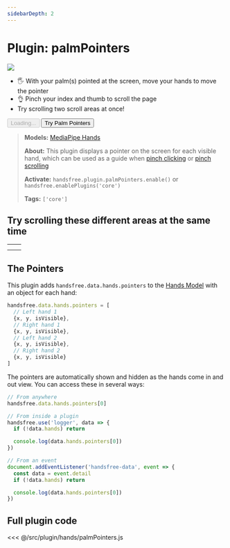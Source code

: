 ```yaml
---
sidebarDepth: 2
---
```

# Plugin: palmPointers

<Window>
  <div class="row">
    <div class="col-6"><img src="https://media4.giphy.com/media/IHcXdVDrnpVnZqwq4z/giphy.gif"></div>
    <div class="col-6">
      <ul>
        <li>🖐 With your palm(s) pointed at the screen, move your hands to move the pointer</li>
        <li>👌 Pinch your index and thumb to scroll the page</li>
        <li>Try scrolling two scroll areas at once!</li>
      </ul>
      <HandsfreeToggle class="full-width handsfree-hide-when-started-without-hands" text-off="Try Palm Pointers" text-on="Stop Palm Pointers" :opts="demoOpts" />
      <button class="handsfree-show-when-started-without-hands handsfree-show-when-loading" disabled><Fa-Spinner spin /> Loading...</button>
      <button class="handsfree-show-when-started-without-hands handsfree-hide-when-loading" @click="startDemo"><Fa-Video /> Try Palm Pointers</button>
    </div>
  </div>
</Window>

> **Models:** [MediaPipe Hands](/ref/model/hands/)
>
> **About:** This plugin displays a pointer on the screen for each visible hand, which can be used as a guide when [pinch clicking](/ref/plugin/pinchClick/) or [pinch scrolling](/ref/plugin/pinchScroll/)
>
> **Activate:** `handsfree.plugin.palmPointers.enable()` or `handsfree.enablePlugins('core')`
>
> **Tags:** `['core']`

## Try scrolling these different areas at the same time
<table class="multi-hand-scrollers">
  <tr>
    <td><div><div></div></div></td>
    <td><div><div></div></div></td>
  </tr>
  <tr>
    <td><div><div></div></div></td>
    <td><div><div></div></div></td>
  </tr>
</table>

## The Pointers

This plugin adds `handsfree.data.hands.pointers` to the [Hands Model](/ref/model/hands/) with an object for each hand:

```js
handsfree.data.hands.pointers = [
  // Left hand 1
  {x, y, isVisible},
  // Right hand 1
  {x, y, isVisible},
  // Left hand 2
  {x, y, isVisible},
  // Right hand 2
  {x, y, isVisible}
]
```

The pointers are automatically shown and hidden as the hands come in and out view. You can access these in several ways:

```js
// From anywhere
handsfree.data.hands.pointers[0]

// From inside a plugin
handsfree.use('logger', data => {
  if (!data.hands) return

  console.log(data.hands.pointers[0])
})

// From an event
document.addEventListener('handsfree-data', event => {
  const data = event.detail
  if (!data.hands) return

  console.log(data.hands.pointers[0])
})
```

## Full plugin code

<<< @/src/plugin/hands/palmPointers.js


<!-- Code -->
<script>
export default {
  data () {
    return {
      demoOpts: {
        weboji: false,
        hands: true,
        facemesh: false,
        pose: false,
        holistic: false,
        handpose: false,

        plugin: {
          palmPointers: {enabled: true},
          pinchScroll: {enabled: true}
        }
      }
    }
  },

  methods: {
    /**
     * Start the page with our preset options
     */
    startDemo () {
      this.$root.handsfree.update(this.demoOpts)
    }
  }
}
</script>

<style lang="stylus">
.multi-hand-scrollers
  td
    padding 0
  
    > div
      max-height 300px
      overflow auto

      > div
        height 1000px
        background url(/favicon.png)
        background-repeat space
        background-size 32px
        opacity 0.25
</style>